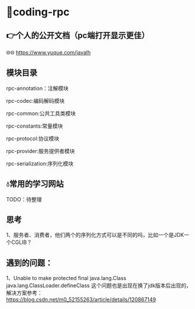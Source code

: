 # 🐬coding-rpc

## 👉个人的公开文档（pc端打开显示更佳）
🌐🌐 https://www.yuque.com/javalh


## 模块目录

rpc-annotation：注解模块

rpc-codec:编码解码模块

rpc-common:公共工具类模块

rpc-constants:常量模块

rpc-protocol:协议模块

rpc-provider:服务提供者模块

rpc-serialization:序列化模块

## 💧常用的学习网站
TODO：待整理

## 思考


1、服务者、消费者，他们两个的序列化方式可以是不同的吗，比如一个是JDK一个CGLIB？

## 遇到的问题：
1、Unable to make protected final java.lang.Class java.lang.ClassLoader.defineClass
这个问题也是出现在换了jdk版本后出现的，解决方案参考：
https://blog.csdn.net/m0_52155263/article/details/120867149